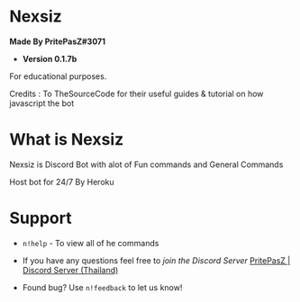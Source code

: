 # Nexsiz
**Made By PritePasZ#3071**

* **Version 0.1.7b**

For educational purposes.

Credits : To TheSourceCode for their useful guides & tutorial on how javascript the bot

# What is Nexsiz

Nexsiz is Discord Bot with alot of Fun commands and General Commands

Host bot for 24/7
By Heroku

# Support
* `n!help` - To view all of he commands

* If you have any questions feel free to *join the Discord Server* [PritePasZ | Discord Server (Thailand)](https://discord.gg/P96Pr33)

* Found bug? Use `n!feedback` to let us know!



